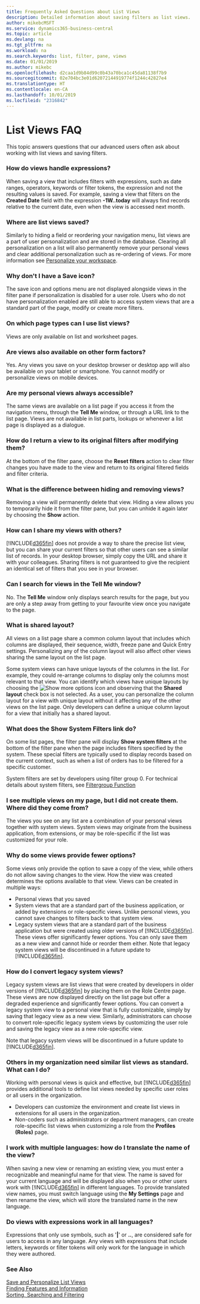 ```yaml
---
title: Frequently Asked Questions about List Views
description: Detailed information about saving filters as list views.
author: mikebcMSFT
ms.service: dynamics365-business-central
ms.topic: article
ms.devlang: na
ms.tgt_pltfrm: na
ms.workload: na
ms.search.keywords: list, filter, pane, views
ms.date: 01/01/2019
ms.author: mikebc
ms.openlocfilehash: d2caa1d9b84d99c0b43a70bca1c45da81138f7b9
ms.sourcegitcommit: 02e704bc3e01d62072144919774f1244c42827e4
ms.translationtype: HT
ms.contentlocale: en-CA
ms.lasthandoff: 10/01/2019
ms.locfileid: "2316842"
---
```

# <a name="list-views-faq"></a>List Views FAQ
This topic answers questions that our advanced users often ask about working with list views and saving filters.  

### <a name="how-do-views-handle-expressions"></a>How do views handle expressions?
When saving a view that includes filters with expressions, such as date ranges, operators, keywords or filter tokens, the expression and not the resulting values is saved. For example, saving a view that filters on the **Created Date** field with the expression **-1W..today** will always find records relative to the current date, even when the view is accessed next month.

### <a name="where-are-list-views-saved"></a>Where are list views saved?
Similarly to hiding a field or reordering your navigation menu, list views are a part of user personalization and are stored in the database. Clearing all personalization on a list will also permanently remove your personal views and clear additional personalization such as re-ordering of views. For more information see [Personalize your workspace](ui-personalization-user.md).

### <a name="why-dont-i-have-a-save-icon"></a>Why don't I have a Save icon?
The save icon and options menu are not displayed alongside views in the filter pane if personalization is disabled for a user role. Users who do not have personalization enabled are still able to access system views that are a standard part of the page, modify or create more filters.

### <a name="on-which-page-types-can-i-use-list-views"></a>On which page types can I use list views?
Views are only available on list and worksheet pages.

### <a name="are-views-also-available-on-other-form-factors"></a>Are views also available on other form factors?
Yes. Any views you save on your desktop browser or desktop app will also be available on your tablet or smartphone. You cannot modify or personalize views on mobile devices.

### <a name="are-my-personal-views-always-accessible"></a>Are my personal views always accessible?
The same views are available on a list page if you access it from the navigation menu, through the **Tell Me** window, or through a URL link to the list page. Views are not available in list parts, lookups or whenever a list page is displayed as a dialogue.

### <a name="how-do-i-return-a-view-to-its-original-filters-after-modifying-them"></a>How do I return a view to its original filters after modifying them?
At the bottom of the filter pane, choose the **Reset filters** action to clear filter changes you have made to the view and return to its original filtered fields and filter criteria.

### <a name="what-is-the-difference-between-hiding-and-removing-views"></a>What is the difference between hiding and removing views?
Removing a view will permanently delete that view. Hiding a view allows you to temporarily hide it from the filter pane, but you can unhide it again later by choosing the **Show** action.

### <a name="how-can-i-share-my-views-with-others"></a>How can I share my views with others?
[!INCLUDE[d365fin](includes/d365fin_md.md)] does not provide a way to share the precise list view, but you can share your current filters so that other users can see a similar list of records. In your desktop browser, simply copy the URL and share it with your colleagues. Sharing filters is not guaranteed to give the recipient an identical set of filters that you see in your browser.

### <a name="can-i-search-for-views-in-the-tell-me-window"></a>Can I search for views in the Tell Me window?
No. The **Tell Me** window only displays search results for the page, but you are only a step away from getting to your favourite view once you navigate to the page.

### <a name="what-is-shared-layout"></a>What is shared layout?
All views on a list page share a common column layout that includes which columns are displayed, their sequence, width, freeze pane and Quick Entry settings. Personalizing any of the column layout will also affect other views sharing the same layout on the list page.

Some system views can have unique layouts of the columns in the list. For example, they could re-arrange columns to display only the columns most relevant to that view. You can identify which views have unique layouts by choosing the ![Show more options](media/show-more-options-icon.png "Show more options") icon and observing that the **Shared layout** check box is not selected. As a user, you can personalize the column layout for a view with unique layout without it affecting any of the other views on the list page. Only developers can define a unique column layout for a view that initially has a shared layout.

### <a name="what-does-the-show-system-filters-link-do"></a>What does the Show System Filters link do?
On some list pages, the filter pane will display **Show system filters** at the bottom of the filter pane when the page includes filters specified by the system. These special filters are typically used to display records based on the current context, such as when a list of orders has to be filtered for a specific customer.

System filters are set by developers using filter group 0. For technical details about system filters, see [Filtergroup Function](https://docs.microsoft.com/en-us/dynamics-nav/filtergroup-function--record-)

### <a name="i-see-multiple-views-on-my-page-but-i-did-not-create-them-where-did-they-come-from"></a>I see multiple views on my page, but I did not create them. Where did they come from?
The views you see on any list are a combination of your personal views together with system views. System views may originate from the business application, from extensions, or may be role-specific if the list was customized for your role.

### <a name="why-do-some-views-provide-fewer-options"></a>Why do some views provide fewer options?
Some views only provide the option to save a copy of the view, while others do not allow saving changes to the view. How the view was created determines the options available to that view. Views can be created in multiple ways:
- Personal views that you saved
- System views that are a standard part of the business application, or added by extensions or role-specific views. Unlike personal views, you cannot save changes to filters back to that system view.
- Legacy system views that are a standard part of the business application but were created using older versions of [!INCLUDE[d365fin](includes/d365fin_md.md)]. These views offer significantly fewer options. You can only save them as a new view and cannot hide or reorder them either. Note that legacy system views will be discontinued in a future update to [!INCLUDE[d365fin](includes/d365fin_md.md)].

### <a name="how-do-i-convert-legacy-system-views"></a>How do I convert legacy system views?
Legacy system views are list views that were created by developers in older versions of [!INCLUDE[d365fin](includes/d365fin_md.md)] by placing them on the Role Centre page. These views are now displayed directly on the list page but offer a degraded experience and significantly fewer options. You can convert a legacy system view to a personal view that is fully customizable, simply by saving that legacy view as a new view. Similarly, administrators can choose to convert role-specific legacy system views by customizing the user role and saving the legacy view as a new role-specific view.

Note that legacy system views will be discontinued in a future update to [!INCLUDE[d365fin](includes/d365fin_md.md)].

### <a name="others-in-my-organization-need-similar-list-views-as-standard-what-can-i-do"></a>Others in my organization need similar list views as standard. What can I do?
Working with personal views is quick and effective, but [!INCLUDE[d365fin](includes/d365fin_md.md)] provides additional tools to define list views needed by specific user roles or all users in the organization.
 - Developers can customize the environment and create list views in extensions for all users in the organization.
 - Non-coders such as administrators or department managers, can create role-specific list views when customizing a role from the **Profiles (Roles)** page.

### <a name="i-work-with-multiple-languages-how-do-i-translate-the-name-of-the-view"></a>I work with multiple languages: how do I translate the name of the view?
When saving a new view or renaming an existing view, you must enter a recognizable and meaningful name for that view. The name is saved for your current language and will be displayed also when you or other users work with [!INCLUDE[d365fin](includes/d365fin_md.md)] in different languages. To provide translated view names, you must switch language using the **My Settings** page and then rename the view, which will store the translated name in the new language.

### <a name="do-views-with-expressions-work-in-all-languages"></a>Do views with expressions work in all languages?
Expressions that only use symbols, such as '**|**' or **..**, are considered safe for users to access in any language. Any views with expressions that include letters, keywords or filter tokens will only work for the language in which they were authored.


### <a name="see-also"></a>See Also  
[Save and Personalize List Views](ui-views.md)  
[Finding Features and Information](ui-search.md)    
[Sorting, Searching and Filtering](ui-enter-criteria-filters.md)  
